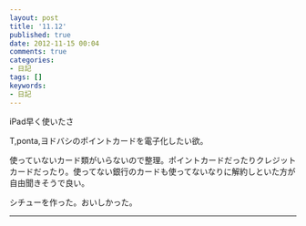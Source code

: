 ```yaml
---
layout: post
title: '11.12'
published: true
date: 2012-11-15 00:04
comments: true
categories:
- 日記
tags: []
keywords:
- 日記
---
```

iPad早く使いたさ

T,ponta,ヨドバシのポイントカードを電子化したい欲。

使っていないカード類がいらないので整理。ポイントカードだったりクレジットカードだったり。使ってない銀行のカードも使ってないなりに解約しといた方が自由聞きそうで良い。

シチューを作った。おいしかった。

---

